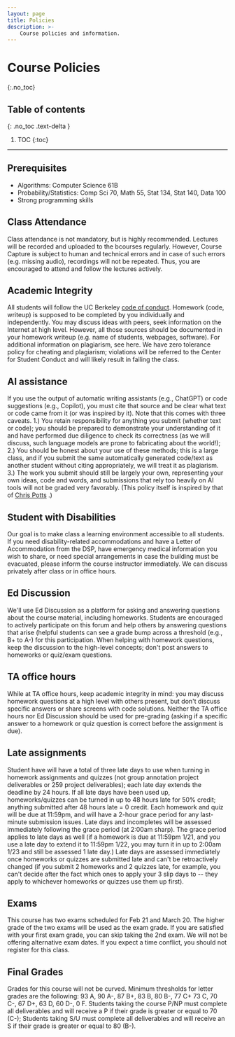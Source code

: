 ```yaml
---
layout: page
title: Policies
description: >-
    Course policies and information.
---
```


# Course Policies
{:.no_toc}

## Table of contents
{: .no_toc .text-delta }

1. TOC
{:toc}

---
## Prerequisites
- Algorithms: Computer Science 61B
- Probability/Statistics: Comp Sci 70, Math 55, Stat 134, Stat 140, Data 100
- Strong programming skills

## Class Attendance

Class attendance is not mandatory, but is highly recommended.  Lectures will be recorded and uploaded to the bcourses regularly.  However, Course Capture is subject to human and technical errors and in case of such errors (e.g. missing audio), recordings will not be repeated.  Thus, you are encouraged to attend and follow the lectures actively.

## Academic Integrity
All students will follow the UC Berkeley [code of conduct](http://sa.berkeley.edu/code-of-conduct). Homework (code, writeup) is supposed to be completed by you individually and independently. You may discuss ideas with peers, seek information on the Internet at high level. However, all those sources should be documented in your homework writeup (e.g. name of students, webpages, software). For additional information on plagiarism, see here. 
We have zero tolerance policy for cheating and plagiarism; violations will be referred to the Center for Student Conduct and will likely result in failing the class.

## AI assistance
If you use the output of automatic writing assistants (e.g., ChatGPT) or code suggestions (e.g., Copilot), you must cite that source and be clear what text or code came from it (or was inspired by it). Note that this comes with three caveats. 1.) You retain responsibility for anything you submit (whether text or code); you should be prepared to demonstrate your understanding of it and have performed due diligence to check its correctness (as we will discuss, such language models are prone to fabricating about the world!); 2.) You should be honest about your use of these methods; this is a large class, and if you submit the same automatically generated code/text as another student without citing appropriately, we will treat it as plagiarism. 3.) The work you submit should still be largely your own, representing your own ideas, code and words, and submissions that rely too heavily on AI tools will not be graded very favorably. (This policy itself is inspired by that of [Chris Potts](https://web.stanford.edu/class/linguist130a/syllabus.html#honesty) .)

## Student with Disabilities

Our goal is to make class a learning environment accessible to all students. If you need disability-related accommodations and have a Letter of Accommodation from the DSP, have emergency medical information you wish to share, or need special arrangements in case the building must be evacuated, please inform the course instructor immediately. We can discuss privately after class or in office hours.

## Ed Discussion
We'll use Ed Discussion as a platform for asking and answering questions about the course material, including homeworks. Students are encouraged to actively participate on this forum and help others by answering questions that arise (helpful students can see a grade bump across a threshold (e.g., B+ to A-) for this participation. When helping with homework questions, keep the discussion to the high-level concepts; don't post answers to homeworks or quiz/exam questions.

## TA office hours
While at TA office hours, keep academic integrity in mind: you may discuss homework questions at a high level with others present, but don't discuss specific answers or share screens with code solutions. Neither the TA office hours nor Ed Discussion should be used for pre-grading (asking if a specific answer to a homework or quiz question is correct before the assignment is due).

## Late assignments
Student have will have a total of three late days to use when turning in homework assignments and quizzes (not group annotation project deliverables or 259 project deliverables); each late day extends the deadline by 24 hours. If all late days have been used up, homeworks/quizzes can be turned in up to 48 hours late for 50% credit; anything submitted after 48 hours late = 0 credit. Each homework and quiz will be due at 11:59pm, and will have a 2-hour grace period for any last-minute submission issues. Late days and incompletes will be assessed immediately following the grace period (at 2:00am sharp). The grace period applies to late days as well (if a homework is due at 11:59pm 1/21, and you use a late day to extend it to 11:59pm 1/22, you may turn it in up to 2:00am 1/23 and still be assessed 1 late day.) Late days are assessed immediately once homeworks or quizzes are submitted late and can't be retroactively changed (if you submit 2 homeworks and 2 quizzes late, for example, you can't decide after the fact which ones to apply your 3 slip days to -- they apply to whichever homeworks or quizzes use them up first).

## Exams
This course has two exams scheduled for Feb 21 and March 20.  The higher grade of the two exams will be used as the exam grade.  If you are satisfied with your first exam grade, you can skip taking the 2nd exam.  We will not be offering alternative exam dates.  If you expect a time conflict, you should not register for this class.

## Final Grades
Grades for this course will not be curved. Minimum thresholds for letter grades are the following: 93 A, 90 A-, 87 B+, 83 B, 80 B-, 77 C+ 73 C, 70 C-, 67 D+, 63 D, 60 D-, 0 F. Students taking the course P/NP must complete all deliverables and will receive a P if their grade is greater or equal to 70 (C-); Students taking S/U must complete all deliverables and will receive an S if their grade is greater or equal to 80 (B-).

